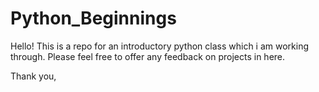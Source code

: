 # Python_Beginnings
Hello! This is a repo for an introductory python class which i am working through.
Please feel free to offer any feedback on projects in here.

Thank you,
